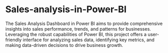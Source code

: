 # Sales-analysis-in-Power-BI
The Sales Analysis Dashboard in Power BI aims to provide comprehensive insights into sales performance, trends, and patterns for businesses. Leveraging the robust capabilities of Power BI, this project offers a user-friendly interface for analyzing sales data, identifying key metrics, and making data-driven decisions to drive business growth.
